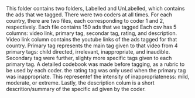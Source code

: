 This folder contains two folders, Labelled and UnLabelled, which contains the ads that we tagged. There were two coders at all times. For each country, there are two files, each corresponding to coder 1 and 2, respectively. Each file contains 150 ads that we tagged
Each csv has 5 columns: video link, primary tag, secondar tag, rating, and description. Video link column contains the youtube links of the ads tagged for that country. Primary tag represents the main tag given to that video from 4 primary tags: child directed, irrelevant, inappropriate, and inaudible. Secondary tag were further, slighty more specific tags given to each primary tag. A detailed codebook was made before tagging, as a rubric to be used by each coder. the rating tag was only used when the primary tag was inappropriate. This representef the intensity of inappropriateness: mild, moderate, or extreme. Lastly, the description colum is a short descrition/summary of the specific ad given by the coder. 